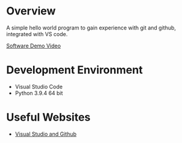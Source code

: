 # Overview

A simple hello world program to gain experience with git and github, integrated with VS code.


[Software Demo Video](https://youtu.be/z54prPoHAvw)

# Development Environment

* Visual Studio Code
* Python 3.9.4 64 bit

# Useful Websites

* [Visual Studio and Github](https://code.visualstudio.com/docs/editor/github)